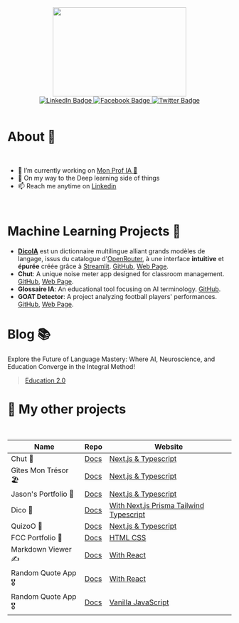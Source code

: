 
<div id="header" align="center">
  <img src="https://media.giphy.com/media/aPLpgeNGvKpyrSaPmX/giphy.gif" height="200" width="300"/>
</div>
<div align="center" id="badges">
  <a href="https://www.linkedin.com/in/jason-suarez/">
    <img src="https://img.shields.io/badge/LinkedIn-black?style=for-the-badge&logo=linkedin&logoColor=white" alt="LinkedIn Badge"/>
  </a>
  <a href="https://www.facebook.com/swarecito">
    <img src="https://img.shields.io/badge/Facebook-blue?style=for-the-badge&logo=facebook&logoColor=white" alt="Facebook Badge"/>
  </a>
  <a href="https://twitter.com/swarecito">
    <img src="https://img.shields.io/badge/Twitter-purple?style=for-the-badge&logo=twitter&logoColor=white" alt="Twitter Badge"/>
  </a>
</div>

<br />


# About 🤙
<br />

 - 🔭 I’m currently working on [Mon Prof IA 🧠](https://mon-prof-ia.vercel.app/)
- 🌱 On my way to the Deep learning side of things
- 📫 Reach me anytime on [Linkedin](https://www.linkedin.com/in/jason-suarez/)


<br />

# Machine Learning Projects 🤖
- **[DicoIA](https://dicoia.streamlit.app/)** est un dictionnaire multilingue alliant grands modèles de langage, issus du catalogue d'[OpenRouter](https://openrouter.ai/docs#models), à une interface **intuitive** et **épurée** créée grâce à [Streamlit](https://streamlit.io/). [GitHub](https://github.com/All-Khwarizmi/dico-ia), [Web Page]([https://chut.me/](https://dicoia.streamlit.app/)).
- **Chut**: A unique noise meter app designed for classroom management. [GitHub](https://github.com/All-Khwarizmi/chut-next), [Web Page](https://chut.me/).
- **Glossaire IA**: An educational tool focusing on AI terminology. [GitHub](https://github.com/All-Khwarizmi/glossaire_ia).
- **GOAT Detector**: A project analyzing football players' performances. [GitHub](https://github.com/All-Khwarizmi/goat_detector), [Web Page](https://huggingface.co/spaces/swarecito/football_goat_detector).

# Blog 📚
Explore the Future of Language Mastery: Where AI, Neuroscience, and Education Converge in the Integral Method!
> [Education 2.0](https://all-khwarizmi.github.io/blog_quarto/)

# 💬 My other projects
<br />

| Name        | Repo           | Website  |
| ------------- |-------------| -----|
| Chut 🤫| [Docs](https://github.com/All-Khwarizmi/chut-next)    |   [Next.js & Typescript](https://chut.me/)|
| Gîtes Mon Trésor 🏖️| [Docs](https://gites-mon-tresor-guadeloupe.com/)    |   [Next.js & Typescript](https://gites-mon-tresor-guadeloupe.com/)|
| Jason's Portfolio  👀  | [Docs](https://github.com/All-Khwarizmi/portfolio-next)     |   [Next.js & Typescript](https://jason-suarez.com)|
| Dico 📔    | [Docs](https://github.com/All-Khwarizmi/Dico)  | [With Next.js Prisma Tailwind Typescript ](https://dico-uno.vercel.app/) |
| QuizoO 📝   | [Docs](https://github.com/All-Khwarizmi/Quiz-Sanity)     |   [Next.js & Typescript](https://quizoo-espanol.vercel.app/)|
| FCC Portfolio 🔱    | [Docs](https://github.com/All-Khwarizmi/portfolio-FCC)     |   [HTML CSS](https://all-khwarizmi.github.io/portfolio-FCC/)|
| Markdown Viewer ✍️    | [Docs](https://github.com/All-Khwarizmi/Markdown-Viewer)     |  [With React](https://main--incomparable-froyo-cd9602.netlify.app)|
| Random Quote App 🎖️  | [Docs](https://github.com/All-Khwarizmi/random-react)     |   [With React](https://all-khwarizmi.github.io/random-react/)|
| Random Quote App 🎖️    | [Docs](https://github.com/All-Khwarizmi/RandomQuote2)     |   [Vanilla JavaScript](https://all-khwarizmi.github.io/RandomQuote2/)|


